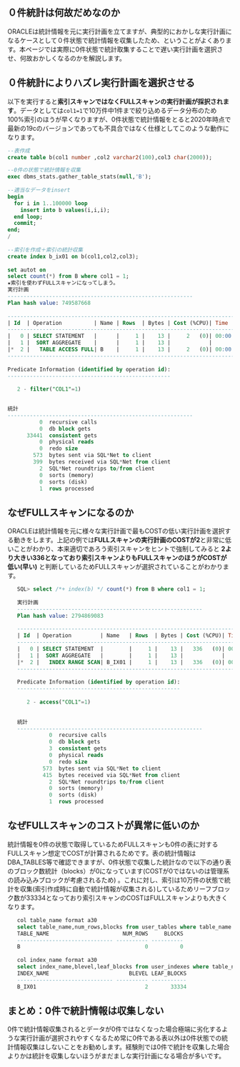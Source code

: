 ## ０件統計は何故だめなのか

ORACLEは統計情報を元に実行計画を立てますが、典型的におかしな実行計画になるケースとして０件状態で統計情報を収集したため、ということがよくあります。本ページでは実際に0件状態で統計取集することで遅い実行計画を選択させ、何故おかしくなるのかを解説します。


## ０件統計によりハズレ実行計画を選択させる
以下を実行すると**索引スキャンではなくFULLスキャンの実行計画が採択されます**。データとしては`col1=1`で10万件中1件まで絞り込めるデータ分布のため100%索引のほうが早くなりますが、0件状態で統計情報をとると2020年時点で最新の19cのバージョンであっても不具合ではなく仕様としてこのような動作になります。

```sql
--表作成
create table b(col1 number ,col2 varchar2(100),col3 char(2000));

--0件の状態で統計情報を収集
exec dbms_stats.gather_table_stats(null,'B');
   
--適当なデータをinsert
begin
  for i in 1..100000 loop
    insert into b values(i,i,i);
  end loop;
  commit;
end;
/
   
--索引を作成＋索引の統計収集
create index b_ix01 on b(col1,col2,col3);
   
set autot on
select count(*) from B where col1 = 1;
★索引を使わずFULLスキャンになってしまう。
実行計画
----------------------------------------------------------
Plan hash value: 749587668
   
---------------------------------------------------------------------------
| Id  | Operation          | Name | Rows  | Bytes | Cost (%CPU)| Time     |
---------------------------------------------------------------------------
|   0 | SELECT STATEMENT   |      |     1 |    13 |     2   (0)| 00:00:01 |
|   1 |  SORT AGGREGATE    |      |     1 |    13 |            |          |
|*  2 |   TABLE ACCESS FULL| B    |     1 |    13 |     2   (0)| 00:00:01 |
---------------------------------------------------------------------------
   
Predicate Information (identified by operation id):
---------------------------------------------------
   
   2 - filter("COL1"=1)
   

統計
----------------------------------------------------------
          0  recursive calls
          0  db block gets
      33441  consistent gets
          0  physical reads
          0  redo size
        573  bytes sent via SQL*Net to client
        399  bytes received via SQL*Net from client
          2  SQL*Net roundtrips to/from client
          0  sorts (memory)
          0  sorts (disk)
          1  rows processed
```

## なぜFULLスキャンになるのか

ORACLEは統計情報を元に様々な実行計画で最もCOSTの低い実行計画を選択する動きをします。上記の例では**FULLスキャンの実行計画のCOSTが2**と非常に低いことがわかり、本来適切であろう索引スキャンをヒントで強制してみると **2より大きい336となっており索引スキャンよりもFULLスキャンのほうがCOSTが低い(早い)** と判断しているためFULLスキャンが選択されていることがわかります。

```sql
   SQL> select /*+ index(b) */ count(*) from B where col1 = 1;
   
   実行計画
   ----------------------------------------------------------
   Plan hash value: 2794869083
   
   ----------------------------------------------------------------------------
   | Id  | Operation         | Name   | Rows  | Bytes | Cost (%CPU)| Time     |
   ----------------------------------------------------------------------------
   |   0 | SELECT STATEMENT  |        |     1 |    13 |   336   (0)| 00:00:01 |
   |   1 |  SORT AGGREGATE   |        |     1 |    13 |            |          |
   |*  2 |   INDEX RANGE SCAN| B_IX01 |     1 |    13 |   336   (0)| 00:00:01 |
   ----------------------------------------------------------------------------
   
   Predicate Information (identified by operation id):
   ---------------------------------------------------
   
      2 - access("COL1"=1)
   
   
   統計
   ----------------------------------------------------------
             0  recursive calls
             0  db block gets
             3  consistent gets
             0  physical reads
             0  redo size
           573  bytes sent via SQL*Net to client
           415  bytes received via SQL*Net from client
             2  SQL*Net roundtrips to/from client
             0  sorts (memory)
             0  sorts (disk)
             1  rows processed
```

## なぜFULLスキャンのコストが異常に低いのか

統計情報を0件の状態で取得しているためFULLスキャンも0件の表に対するFULLスキャン想定でCOSTが計算されるためです。表の統計情報はDBA_TABLES等で確認できますが、0件状態で収集した統計なので以下の通り表のブロック数統計（blocks）が0になっています(COSTが0ではないのは管理系の読み込みブロックが考慮されるため)
。これに対し、索引は10万件の状態で統計を収集(索引作成時に自動で統計情報が収集される)しているためリーフブロック数が33334となっており索引スキャンのCOSTはFULLスキャンよりも大きくなります。

```sql
   col table_name format a30
   select table_name,num_rows,blocks from user_tables where table_name = 'B';
   TABLE_NAME                       NUM_ROWS     BLOCKS
   ------------------------------ ---------- ----------
   B                                       0          0
   
   col index_name format a30
   select index_name,blevel,leaf_blocks from user_indexes where table_name = 'B';
   INDEX_NAME                         BLEVEL LEAF_BLOCKS
   ------------------------------ ---------- -----------
   B_IX01                                  2       33334
```

## まとめ：0件で統計情報は収集しない

0件で統計情報収集されるとデータが0件ではなくなった場合極端に劣化するような実行計画が選択されやすくなるため常に0件である表以外は0件状態での統計情報収集はしないことをお勧めします。経験則では0件で統計を収集した場合よりかは統計を収集しないほうがまだましな実行計画になる場合が多いです。
<!--stackedit_data:
eyJoaXN0b3J5IjpbLTE4OTE0MzY1NTYsLTY0NjY4NzE5MF19
-->